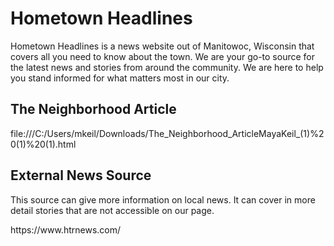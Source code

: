 <h1>Hometown Headlines</h1>
<p>Hometown Headlines is a news website out of Manitowoc, Wisconsin that covers all you need to know about the town. We are your go-to source for the latest news and stories from around the community. We are here to help you stand informed for what matters most in our city.<p/>
<h2>The Neighborhood Article</h2>
<ahref>file:///C:/Users/mkeil/Downloads/The_Neighborhood_ArticleMayaKeil_(1)%20(1)%20(1).html</ahref>
<h2>External News Source</h2>
<p>This source can give more information on local news. It can cover in more detail stories that are not accessible on our page.</p>
<ahref>https://www.htrnews.com/</ahref>
